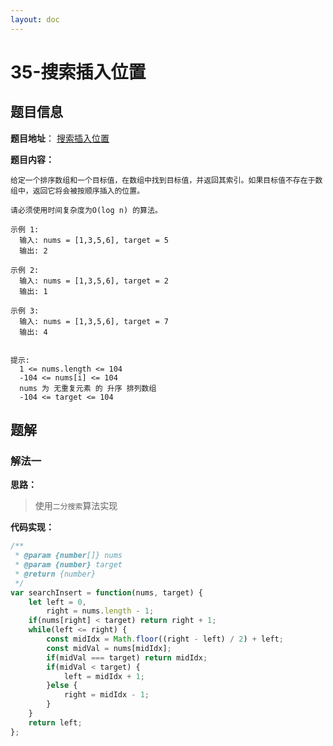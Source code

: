 ```yaml
---
layout: doc
---
```


# 35-搜索插入位置

## 题目信息

**题目地址**： [搜索插入位置](https://leetcode.cn/problems/search-insert-position/description/)

**题目内容：**

```text
给定一个排序数组和一个目标值，在数组中找到目标值，并返回其索引。如果目标值不存在于数组中，返回它将会被按顺序插入的位置。

请必须使用时间复杂度为O(log n) 的算法。

示例 1:
  输入: nums = [1,3,5,6], target = 5
  输出: 2

示例 2:
  输入: nums = [1,3,5,6], target = 2
  输出: 1

示例 3:
  输入: nums = [1,3,5,6], target = 7
  输出: 4
 

提示:
  1 <= nums.length <= 104
  -104 <= nums[i] <= 104
  nums 为 无重复元素 的 升序 排列数组
  -104 <= target <= 104
```

## 题解

### 解法一

**思路：**

> 使用`二分搜索`算法实现

**代码实现：**

```javascript
/**
 * @param {number[]} nums
 * @param {number} target
 * @return {number}
 */
var searchInsert = function(nums, target) {
    let left = 0,
        right = nums.length - 1;
    if(nums[right] < target) return right + 1;
    while(left <= right) {
        const midIdx = Math.floor((right - left) / 2) + left;
        const midVal = nums[midIdx];
        if(midVal === target) return midIdx;
        if(midVal < target) {
            left = midIdx + 1;
        }else {
            right = midIdx - 1;
        }
    }
    return left;
};
```